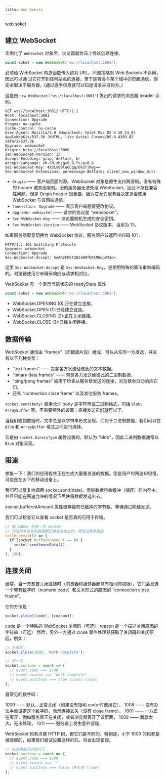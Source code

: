 ```yaml
---
title: Web Sokets
---
```


[web soket](https://www.bilibili.com/video/BV1jy4y1U7UE?p=2&t=691)

## 建立 WebSocket

实例化了 `WebSocket` 对象后，浏览器就会马上尝试创建连接。

```js
const soket = new WebSocket('ws://localhost:3001');
```

必须给 WebSocket 构造函数传入绝对 URL。同源策略对 Web Sockets 不适用，因此可以通 过它打开到任何站点的连接。至于是否会与某个域中的页面通信，则完全取决于服务器。(通过握手信息就可以知道请求来自何方。)

这是由 `new WebSocket("ws://localhost:3001"`) 发出的请求的浏览器 header 示例。

```
GET ws://localhost:3001/ HTTP/1.1
Host: localhost:3001
Connection: Upgrade
Pragma: no-cache
Cache-Control: no-cache
User-Agent: Mozilla/5.0 (Macintosh; Intel Mac OS X 10_14_6) AppleWebKit/537.36 (KHTML, like Gecko) Chrome/89.0.4389.82 Safari/537.36
Upgrade: websocket
Origin: http://localhost:3000
Sec-WebSocket-Version: 13
Accept-Encoding: gzip, deflate, br
Accept-Language: zh-CN,zh;q=0.9,fr;q=0.8
Sec-WebSocket-Key: 4XDLm89lu6Cqq/6kSTjhwg==
Sec-WebSocket-Extensions: permessage-deflate; client_max_window_bits
```

- `Origin` —— 客户端页面的源。WebSocket 对象是原生支持跨源的。没有特殊的 header 或其他限制。旧的服务器无法处理 WebSocket，因此不存在兼容性问题。但是 Origin header 很重要，因为它允许服务器决定是否使用 WebSocket 与该网站通信。
- `Connection: Upgrade` —— 表示客户端想要更改协议。
- `Upgrade: websocket` —— 请求的协议是 “websocket”。
- `Sec-WebSocket-Key` —— 浏览器随机生成的安全密钥。
- `Sec-WebSocket-Version` —— WebSocket 协议版本，当前为 13。

如果服务器同意切换为 WebSocket 协议，服务器应该返回响应码 101：

```
HTTP/1.1 101 Switching Protocols
Upgrade: websocket
Connection: Upgrade
Sec-WebSocket-Accept: heANzFKEt2W2iWRfUX6N0wpV31o=
```

这里 `Sec-WebSocket-Accept` 是 `Sec-WebSocket-Key`，是使用特殊的算法重新编码的。浏览器使用它来确保响应与请求相对应。

WebSocket 有一个表示当前状态的 readyState 属性

```js
const soket = new WebSocket('ws://localhost:3001');
```

- WebSocket.OPENING (0):正在建立连接。
- WebSocket.OPEN (1):已经建立连接。
- WebSocket.CLOSING (2):正在关闭连接。
- WebSocket.CLOSE (3):已经关闭连接。

## 数据传输

WebSocket 通信由 “frames”（即数据片段）组成，可以从任何一方发送，并且有以下几种类型：

- “text frames” —— 包含各方发送给彼此的文本数据。
- “binary data frames” —— 包含各方发送给彼此的二进制数据。
- “ping/pong frames” 被用于检查从服务器发送的连接，浏览器会自动响应它们。
- 还有 “connection close frame” 以及其他服务 frames。

`socket.send(body)` 调用允许 body 是字符串或二进制格式，包括 `Blob`，`ArrayBuffer` 等。不需要额外的设置：直接发送它们就可以了。

当我们收到数据时，文本总是以字符串形式呈现。而对于二进制数据，我们可以在 `Blob` 和 `ArrayBuffer` 格式之间进行选择。

它是由 `socket.binaryType` 属性设置的，默认为 "blob"，因此二进制数据通常以 `Blob` 对象呈现。

## 限速

想象一下：我们的应用程序正在生成大量要发送的数据。但是用户的网速却很慢，可能是在乡下的移动设备上。

我们可以反复地调用 socket.send(data)。但是数据将会缓冲（储存）在内存中，并且只能在网速允许的情况下尽快将数据发送出去。

socket.bufferedAmount 属性储存目前已缓冲的字节数，等待通过网络发送。

我们可以检查它以查看 socket 是否真的可用于传输。

```js
// 每 100ms 检查一次 socket
// 仅当所有现有的数据都已被发送出去时，再发送更多数据
setInterval(() => {
  if (socket.bufferedAmount == 0) {
    socket.send(moreData());
  }
}, 100);
```

## 连接关闭

通常，当一方想要关闭连接时（浏览器和服务器都具有相同的权限），它们会发送一个带有数字码（numeric code）和文本形式的原因的 “connection close frame”。

它的方法是：

```js
socket.close([code], [reason]);
```

code 是一个特殊的 WebSocket 关闭码（可选）
reason 是一个描述关闭原因的字符串（可选）
然后，另外一方通过 close 事件处理器获取了关闭码和关闭原因，例如：

```js
// 关闭方：
socket.close(1000, 'Work complete');

// 另一方
socket.onclose = event => {
  // event.code === 1000
  // event.reason === "Work complete"
  // event.wasClean === true (clean close)
};
```

最常见的数字码：

1000 —— 默认，正常关闭（如果没有指明 code 时使用它），
1006 —— 没有办法手动设定这个数字码，表示连接丢失（没有 close frame）。
1001 —— 一方正在离开，例如服务器正在关闭，或者浏览器离开了该页面，
1009 —— 消息太大，无法处理，
1011 —— 服务器上发生意外错误，

WebSocket 码有点像 HTTP 码，但它们是不同的。特别是，小于 1000 的码都是被保留的，如果我们尝试设置这样的码，将会出现错误。

```js
// 在连接断开的情况下
socket.onclose = event => {
  // event.code === 1006
  // event.reason === ""
  // event.wasClean === false（未关闭 frame）
};
```
